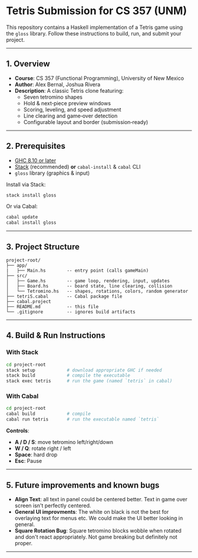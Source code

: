 # Tetris Submission for CS 357 (UNM)

This repository contains a Haskell implementation of a Tetris game using the `gloss` library. Follow these instructions to build, run, and submit your project.

---

## 1. Overview

- **Course**: CS 357 (Functional Programming), University of New Mexico
- **Author**: Alex Bernal, Joshua Rivera
- **Description**: A classic Tetris clone featuring:
  - Seven tetromino shapes
  - Hold & next‐piece preview windows
  - Scoring, leveling, and speed adjustment
  - Line clearing and game‐over detection
  - Configurable layout and border (submission‐ready)

---

## 2. Prerequisites

- [GHC 8.10 or later](https://www.haskell.org/ghc/)
- [Stack](https://docs.haskellstack.org/) (recommended) **or** `cabal-install` & `cabal` CLI
- `gloss` library (graphics & input)

Install via Stack:
```bash
stack install gloss
```

Or via Cabal:
```bash
cabal update
cabal install gloss
```

---

## 3. Project Structure

```plaintext
project-root/
├── app/
|   ├── Main.hs        -- entry point (calls gameMain)
├── src/
│   ├── Game.hs        -- game loop, rendering, input, updates
│   ├── Board.hs       -- board state, line clearing, collision
│   └── Tetromino.hs   -- shapes, rotations, colors, random generator
├── tetriS.cabal       -- Cabal package file
├── cabal.project 
├── README.md          -- this file
└── .gitignore         -- ignores build artifacts
```

---

## 4. Build & Run Instructions

### With Stack
```bash
cd project-root
stack setup            # download appropriate GHC if needed
stack build            # compile the executable
stack exec tetris      # run the game (named `tetris` in cabal)
```

### With Cabal
```bash
cd project-root
cabal build            # compile
cabal run tetris       # run the executable named `tetris`
```

**Controls**:
- **A / D / S**: move tetromino left/right/down
- **W / Q**: rotate right / left
- **Space**: hard drop
- **Esc**: Pause

---

## 5. Future improvements and known bugs

- **Align Text**: all text in panel could be centered better. Text in game over screen isn't perfectly centered.
- **General UI improvments**: The white on black is not the best for overlaying text for menus etc. We could make the UI better looking in general.
- **Square Rotation Bug**: Square tetromino blocks wobble when rotated and don't react appropriately. Not game breaking but definitely not proper. 

---
